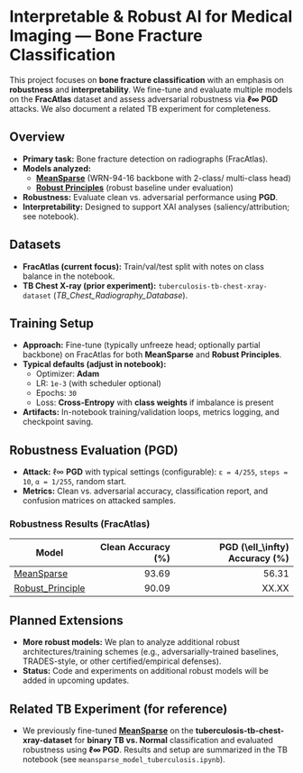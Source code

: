 # Interpretable & Robust AI for Medical Imaging — Bone Fracture Classification

This project focuses on **bone fracture classification** with an emphasis on **robustness** and **interpretability**. We fine-tune and evaluate multiple models on the **FracAtlas** dataset and assess adversarial robustness via **ℓ∞ PGD** attacks. We also document a related TB experiment for completeness.

## Overview
- **Primary task:** Bone fracture detection on radiographs (FracAtlas).
- **Models analyzed:**
  - [**MeanSparse**](https://github.com/SPIN-UMass/MeanSparse) (WRN-94-16 backbone with 2-class/ multi-class head)
  - [**Robust Principles**](https://github.com/poloclub/robust-principles) (robust baseline under evaluation)
- **Robustness:** Evaluate clean vs. adversarial performance using **PGD**.
- **Interpretability:** Designed to support XAI analyses (saliency/attribution; see notebook).

## Datasets
- **FracAtlas (current focus):** Train/val/test split with notes on class balance in the notebook.  
- **TB Chest X-ray (prior experiment):** `tuberculosis-tb-chest-xray-dataset` (*TB_Chest_Radiography_Database*).

## Training Setup
- **Approach:** Fine-tune (typically unfreeze head; optionally partial backbone) on FracAtlas for both **MeanSparse** and **Robust Principles**.
- **Typical defaults (adjust in notebook):**
  - Optimizer: **Adam**
  - LR: `1e-3` (with scheduler optional)
  - Epochs: `30`
  - Loss: **Cross-Entropy** with **class weights** if imbalance is present
- **Artifacts:** In-notebook training/validation loops, metrics logging, and checkpoint saving.

## Robustness Evaluation (PGD)
- **Attack:** ℓ∞ **PGD** with typical settings (configurable): `ε = 4/255`, `steps = 10`, `α = 1/255`, random start.  
- **Metrics:** Clean vs. adversarial accuracy, classification report, and confusion matrices on attacked samples.

### Robustness Results (FracAtlas)
| Model | Clean Accuracy (%) | PGD \(\ell_\infty\) Accuracy (%) |
|---|---:|---:|
| [MeanSparse](https://github.com/SPIN-UMass/MeanSparse) | 93.69 | 56.31 |
| [Robust_Principle](https://github.com/poloclub/robust-principles) | 90.09 | XX.XX |


## Planned Extensions
- **More robust models:** We plan to analyze additional robust architectures/training schemes (e.g., adversarially-trained baselines, TRADES-style, or other certified/empirical defenses).  
- **Status:** Code and experiments on additional robust models will be added in upcoming updates.

## Related TB Experiment (for reference)
- We previously fine-tuned **[MeanSparse](https://github.com/SPIN-UMass/MeanSparse)** on the **tuberculosis-tb-chest-xray-dataset** for **binary TB vs. Normal** classification and evaluated robustness using **ℓ∞ PGD**. Results and setup are summarized in the TB notebook (see `meansparse_model_tuberculosis.ipynb`).


